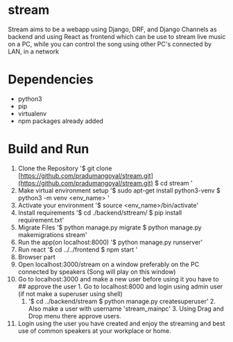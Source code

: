# stream

Stream aims to be a webapp using Django, DRF, and Django Channels as backend and using React as frontend which can be use to stream live music on a PC, while you can control the song using other PC's connected by LAN, in a network

# Dependencies

* python3
* pip
* virtualenv
* npm packages already added

# Build and Run

1. Clone the Repository
'$ git clone [https://github.com/pradumangoyal/stream.git](https://github.com/pradumangoyal/stream.git)
$ cd stream
'
2. Make virtual environment setup
'$ sudo apt-get install python3-venv
$ python3 -m venv <env_name>
'
3. Activate your environment
'$ source <env_name>/bin/activate'
4. Install requirements
'$ cd ./backend/sttream/
$ pip install requirement.txt'
5. Migrate Files
'$ python manage.py migrate
$ python manage.py makemigrations stream'
6. Run the app(on localhost:8000)
'$ python manage.py runserver'
7. Run react
'$ cd ../../frontend
$ npm start
'
8. Browser part
  1. Open localhost:3000/stream on a window preferably on the PC connected by speakers (Song will play on this window)
  2. Go to localhost:3000 and make a new user before using it you have to ## approve the user
    1. Go to localhost:8000 and login using admin user (if not make a superuser using shell)
        1. '$ cd ../backend/stream
        $ python manage.py createsuperuser'
    2. Also make a user with username 'stream_mainpc'
    3. Using Drag and Drop menu there approve users.
 3. Login using the user you have created and enjoy the streaming and best use of common speakers at your workplace or home.

